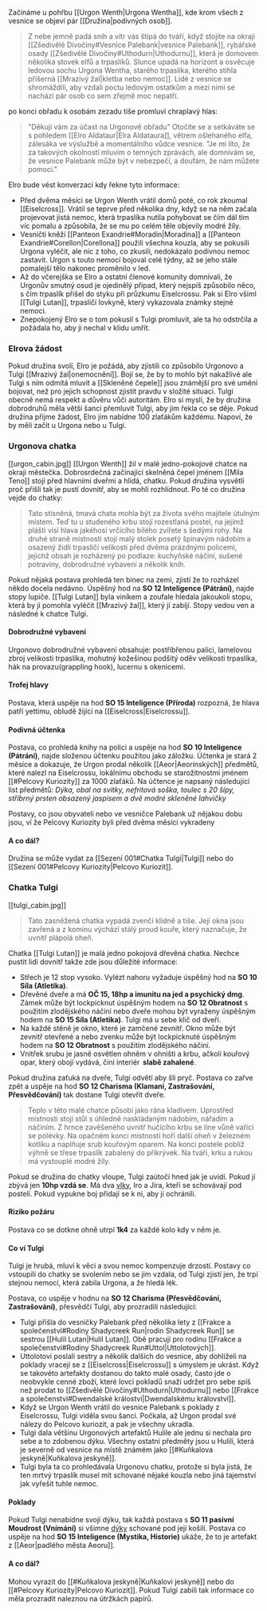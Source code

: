 Začínáme u pohřbu [[Urgon Wenth|Urgona Wentha]], kde krom všech z vesnice se objeví pár [[Družina|podivných osob]].  

> Z nebe jemně padá sníh a vítr vás štípá do tváří, když stojíte na okraji [[Zšedivělé Divočiny#Vesnice Palebank|vesnice Palebank]], rybářské osady [[Zšedivělé Divočiny#Uthodurn|Uthodurnu]], která je domovem několika stovek elfů a trpaslíků. Slunce upadá na horizont a osvěcuje ledovou sochu Urgona Wentha, starého trpaslíka, kterého stihla příšerná [[Mrazivý žal|kletba nebo nemoc]]. Lidé z vesnice se shromáždili, aby vzdali poctu ledovým ostatkům a mezi nimi se nachází pár osob co sem zřejmě moc nepatří.

po konci obřadu k osobám zezadu tiše promluví chraplavý hlas:

> "Děkuji vám za účast na Urgonově obřadu" Otočíte se a setkáváte se s pohledem [[Elro Aldataur|Elra Aldataura]], větrem ošlehaného elfa,  zálesáka ve výslužbě a momentálního vůdce vesnice.  "Je mi líto, že za takových okolností mluvím o temných zprávách, ale domnívám se, že vesnice Palebank může být v nebezpečí, a doufám, že nám můžete pomoci."

Elro bude vést konverzaci kdy řekne tyto informace:

- Před dvěma měsíci se Urgon Wenth vrátil domů poté, co rok zkoumal [[Eiselcross]]. Vrátil se teprve před několika dny, když se na něm začala projevovat jistá nemoc, která trpaslíka nutila pohybovat se čím dál tím víc pomalu a způsobila, že se mu po celém těle objevily modré žíly.
- Vesničtí kněží [[Panteon Exandrie#Moradin|Moradina]] a [[Panteon Exandrie#Corellon|Corellona]] použili všechna kouzla, aby se pokusili Urgona vyléčit, ale nic z toho, co zkusili, nedokázalo podivnou nemoc zastavit. Urgon s touto nemocí bojoval celé týdny, až se jeho stále pomalejší tělo nakonec proměnilo v led.
- Až do včerejška se Elro a ostatní členové komunity domnívali, že Urgonův smutný osud je ojedinělý případ, který nejspíš způsobilo něco, s čím trpaslík přišel do styku při průzkumu Eiselcrossu. Pak si Elro všiml [[Tulgi Lutan]], trpasličí lovkyně, který vykazovala známky stejné nemoci.
- Znepokojený Elro se o tom pokusil s Tulgi promluvit, ale ta ho odstrčila a požádala ho, aby ji nechal v klidu umřít. 

### Elrova žádost 
Pokud družina svolí, Elro je požádá, aby zjistili co způsobilo Urgonovo a Tulgi [[Mrazivý žal|onemocnění]]. Bojí se, že by to mohlo být nakažlivé ale Tulgi s ním odmítá mluvit a [[Skleněné čepele]] jsou známější pro své umění bojovat, než pro jejich schopnost zjistit pravdu v složité situaci. Tulgi obecně nemá respekt a důvěru vůči autoritám.
Elro si myslí, že by družina dobrodruhů měla větší šanci přemluvit Tulgi, aby jim řekla co se děje. Pokud družina přijme žádost, Elro jim nabídne 100 zlaťákům každému. Napoví, že by měli začít u Urgona nebo u Tulgi.

### Urgonova chatka
[[urgon_cabin.jpg]]
[[Urgon Wenth]] žil v malé jedno-pokojové chatce na okraji městečka. Dobrosrdečná začínající skelněná čepel jménem [[Mila Teno]] stojí před hlavními dveřmi a hlídá, chatku. Pokud družina vysvětlí proč přišli tak je pustí dovnitř, aby se mohli rozhlídnout. Po té co družina vejde do chatky:

> Tato stísněná, tmavá chata mohla být za života svého majitele útulným místem. Teď tu u studeného krbu stojí rozestlaná postel, na jejímž plášti visí hlava jakéhosi vrčícího bílého zvířete s šedými rohy. Na druhé straně místnosti stojí malý stolek posetý špinavým nádobím a osazený židlí trpasličí velikosti před dvěma prázdnými policemi, jejichž obsah je rozházený po podlaze: kuchyňské náčiní, sušené potraviny, dobrodružné vybavení a několik knih.

Pokud nějaká postava prohledá ten binec na zemi, zjistí že to rozházel někdo docela nedávno. Úspěšný hod na **SO 12 Inteligence (Pátrání)**, najde stopy lupiče. [[Tulgi Lutan]] byla viníkem a zoufale hledala jakoukoli stopu, která by jí pomohla vyléčit [[Mrazivý žal]], který jí zabíjí. Stopy vedou ven a následné k chatce Tulgi.

#### Dobrodružné vybavení
Urgonovo dobrodružné vybavení obsahuje: postříbřenou palici, lamelovou zbroj velikosti trpaslíka, mohutný kožešinou podšitý oděv velikosti trpaslíka, hák na provazu(grappling hook), lucernu s okenicemi.

#### Trofej hlavy
Postava, která uspěje na hod **SO 15 Inteligence (Příroda)** rozpozná, že hlava patří yettimu, obludě žijící na [[Eiselcross|Eiselcrossu]].

#### Podivná účtenka
Postava, co prohledá knihy na polici a uspěje na hod **SO 10 Inteligence (Pátrání)**, najde složenou účtenku použitou jako záložku. Účtenka je stará 2 měsíce a dokazuje, že Urgon prodal několik [[Aeor|Aeorinských]] předmětů, které nalezl na Eiselcrossu, lokálnímu obchodu se starožitnostmi jménem [[#Pelcovy Kuriozity]] za 1000 zlaťáků. Na účtence je napsaný následující list předmětů: *Dýka, obal na svitky, nefritová soška, toulec s 20 šípy, stříbrný prsten obsazený jaspisem a dvě modré skleněné lahvičky*

Postavy, co jsou obyvateli nebo ve vesničce Palebank už nějakou dobu jsou, ví že Pelcovy Kuriozity byli před dvěma měsíci vykradeny

#### A co dál?
Družina se může vydat za [[Sezení 001#Chatka Tulgi|Tulgi]] nebo do [[Sezení 001#Pelcovy Kuriozity|Pelcovo Kuriozit]].

### Chatka Tulgi
[[tulgi_cabin.jpg]]

> Tato zasněžená chatka vypadá zvenčí klidně a tiše. Její okna jsou zavřená a z komínu výchází stálý proud kouře, který naznačuje, že uvnitř plápolá oheň.

Chatka [[Tulgi Lutan]] je malá jedno pokojová dřevěná chatka. Nechce pustit lidi dovnitř takže zde jsou důležité informace:
- Střech je 12 stop vysoko. Vylézt nahoru vyžaduje úspěšný hod na **SO 10 Síla (Atletika)**.
- Dřevěné dveře a má **OČ 15, 18hp a imunitu na jed a psychický dmg**. Zámek může být lockpicknut úspěšným hodem na **SO 12 Obratnost** s použitím zlodějského náčiní nebo dveře mohou být vyraženy úspěšným hodem na **SO 15 Síla (Atletika)**. Tulgi má u sebe klíč od dveří.
- Na každé stěně je okno, které je zamčené zevnitř. Okno může být zevnitř otevřené a nebo zvenku může být lockpicknuté úspěšným hodem na **SO 12 Obratnost** s použitím zlodějského náčiní.
- Vnitřek srubu je jasně osvětlen ohněm v ohništi a krbu, ačkoli kouřový opar, který obojí vydává, činí interiér  **slabě zahalené**.

Pokud družina zaťuká na dveře, Tulgi odvětí aby šli pryč. Postava co zařve zpět a uspěje na hod **SO 12 Charisma (Klamaní, Zastrašování, Přesvědčování)** tak dostane Tulgi otevřít dveře. 

> Teplo v této malé chatce působí jako rána kladivem. Uprostřed místnosti stojí stůl s úhledně naskládaným nádobím, nářadím a náčiním. Z hrnce zavěšeného uvnitř hučícího krbu se line vůně vařící se polévky. Na opačném konci místnosti hoří další oheň v železném kotlíku a naplňuje srub kouřovým oparem. Na konci postele poblíž výhně se třese trpaslík zabalený do přikrývek. Na tváři, krku a rukou má vystouplé modré žíly.

Pokud se družina do chatky vloupe, Tulgi zaútočí hned jak je uvidí. Pokud jí zbývá jen **10hp vzdá se**. Má dva [vlky](https://5e.tools/bestiary.html#wolf_mm), Iro a Jira, kteří se schovávají pod postelí. Pokud vypukne boj přidají se k ní, aby jí ochránili. 

#### Riziko požáru
Postava co se dotkne ohně utrpí **1k4** za každé kolo kdy v něm je.

#### Co ví Tulgi
Tulgi je hrubá, mluví k věci a svou nemoc kompenzuje drzostí. Postavy co vstoupili do chatky se svolením nebo se jim vzdala, od Tulgi zjistí jen, že trpí stejnou nemocí, která zabila Urgona, a že hledá lék.

Postava, co uspěje v hodnu na **SO 12 Charisma (Přesvědčování, Zastrašování)**, přesvědčí Tulgi, aby prozradili následující:
- Tulgi přišla do vesničky Palebank před několika lety z [[Frakce a společenství#Rodiny Shadycreek Run|rodin Shadycreek Run]] se sestrou [[Hulil Lutan|Hulil Lutan]]. Obě pracují pro rodinu [[Frakce a společenství#Rodiny Shadycreek Run#Uttol|Uttolotových]].
- Uttolotovi poslali sestry a několik dalších do vesnice, aby dohlíželi na poklady vracejí se z [[Eiselcross|Eiselcrossu]] s úmyslem je ukrást. Když se takovéto artefakty dostanou do takto malé osady, často jde o neobvykle cenné zboží, které lovci pokladů snaží udržet pro sebe spíš než prodat to [[Zšedivělé Divočiny#Uthodurn|Uthodurnu]] nebo [[Frakce a společenství#Dwendalské králoství|Dwendalskému království]].
- Když se Urgon Wenth vrátil do vesnice Palebank s poklady z Eiselcrossu, Tulgi viděla svou šanci. Počkala, až Urgon prodal své nálezy do Pelcovo kuriozit, a pak je všechny ukradla.
- Tulgi dala většinu Urgonových artefaktů Hulile ale jednu si nechala pro sebe a to zdobenou dýku. Všechny ostatní předměty jsou u Hulili, která je severně od vesnice na místě známém jako [[#Kuňkalova jeskyně|Kuňkalova jeskyně]].
- Tulgi byla ta co prohledávala Urgonovu chatku, protože si byla jistá, že ten mrtvý trpaslík musel mít schované nějaké kouzla nebo jiná tajemství jak vyřešit tuhle nemoc.

#### Poklady
Pokud Tulgi nenabídne svojí dýku, tak každá postava s **SO 11 pasivní Moudrost (Vnímání)** si všimne [dýky](https://5e.tools/items.html#%2b1%20dagger_dmg) schované pod její košilí. Postava co uspěje na hod **SO 15 Inteligence (Mystika, Historie)** ukáže, že to je artefakt z [[Aeor|padlého města Aeoru]].

#### A co dál?
Mohou vyrazit do [[#Kuňkalova jeskyně|Kuňkalovi jeskyně]] nebo do [[#Pelcovy Kuriozity|Pelcovo Kuriozit]]. Pokud Tulgi zabili tak informace co měla prozradit naleznou na útržkách papírů.
